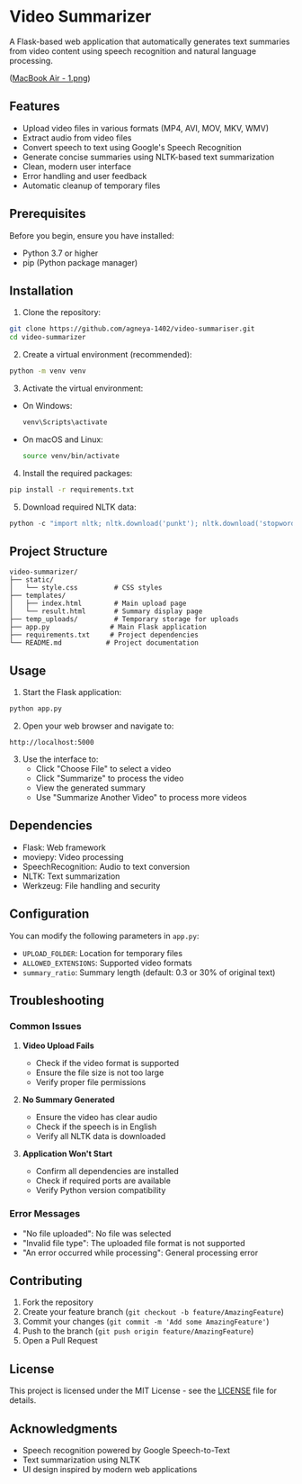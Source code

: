 # Video Summarizer

A Flask-based web application that automatically generates text summaries from video content using speech recognition and natural language processing.

([MacBook Air - 1.png](https://github.com/agneya-1402/Video-Summariser/blob/main/MacBook%20Air%20-%201.png))

## Features

- Upload video files in various formats (MP4, AVI, MOV, MKV, WMV)
- Extract audio from video files
- Convert speech to text using Google's Speech Recognition
- Generate concise summaries using NLTK-based text summarization
- Clean, modern user interface
- Error handling and user feedback
- Automatic cleanup of temporary files

## Prerequisites

Before you begin, ensure you have installed:

- Python 3.7 or higher
- pip (Python package manager)

## Installation

1. Clone the repository:
```bash
git clone https://github.com/agneya-1402/video-summariser.git
cd video-summarizer
```

2. Create a virtual environment (recommended):
```bash
python -m venv venv
```

3. Activate the virtual environment:
- On Windows:
  ```bash
  venv\Scripts\activate
  ```
- On macOS and Linux:
  ```bash
  source venv/bin/activate
  ```

4. Install the required packages:
```bash
pip install -r requirements.txt
```

5. Download required NLTK data:
```python
python -c "import nltk; nltk.download('punkt'); nltk.download('stopwords')"
```

## Project Structure
```
video-summarizer/
├── static/
│   └── style.css         # CSS styles
├── templates/
│   ├── index.html        # Main upload page
│   └── result.html       # Summary display page
├── temp_uploads/         # Temporary storage for uploads
├── app.py               # Main Flask application
├── requirements.txt     # Project dependencies
└── README.md           # Project documentation
```

## Usage

1. Start the Flask application:
```bash
python app.py
```

2. Open your web browser and navigate to:
```
http://localhost:5000
```

3. Use the interface to:
   - Click "Choose File" to select a video
   - Click "Summarize" to process the video
   - View the generated summary
   - Use "Summarize Another Video" to process more videos

## Dependencies

- Flask: Web framework
- moviepy: Video processing
- SpeechRecognition: Audio to text conversion
- NLTK: Text summarization
- Werkzeug: File handling and security

## Configuration

You can modify the following parameters in `app.py`:

- `UPLOAD_FOLDER`: Location for temporary files
- `ALLOWED_EXTENSIONS`: Supported video formats
- `summary_ratio`: Summary length (default: 0.3 or 30% of original text)

## Troubleshooting

### Common Issues

1. **Video Upload Fails**
   - Check if the video format is supported
   - Ensure the file size is not too large
   - Verify proper file permissions

2. **No Summary Generated**
   - Ensure the video has clear audio
   - Check if the speech is in English
   - Verify all NLTK data is downloaded

3. **Application Won't Start**
   - Confirm all dependencies are installed
   - Check if required ports are available
   - Verify Python version compatibility

### Error Messages

- "No file uploaded": No file was selected
- "Invalid file type": The uploaded file format is not supported
- "An error occurred while processing": General processing error

## Contributing

1. Fork the repository
2. Create your feature branch (`git checkout -b feature/AmazingFeature`)
3. Commit your changes (`git commit -m 'Add some AmazingFeature'`)
4. Push to the branch (`git push origin feature/AmazingFeature`)
5. Open a Pull Request

## License

This project is licensed under the MIT License - see the [LICENSE](LICENSE) file for details.

## Acknowledgments

- Speech recognition powered by Google Speech-to-Text
- Text summarization using NLTK
- UI design inspired by modern web applications
